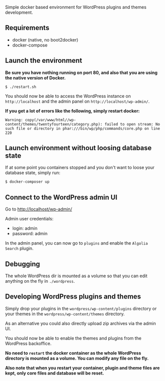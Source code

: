 Simple docker based environment for WordPress plugins and themes development.

## Requirements

- docker (native, no boot2docker)
- docker-compose

## Launch the environment

**Be sure you have nothing running on port 80, and also that you are using the native version of Docker.**

```
$ ./restart.sh
```

You should now be able to access the WordPress instance on `http://localhost` and the admin panel on `http://localhost/wp-admin/`.

**If you get a lot of errors like the following, simply restart docker:**
```
Warning: copy(/var/www/html//wp-content/themes/twentyfourteen/category.php): failed to open stream: No such file or directory in phar:///bin/wp/php/commands/core.php on line 220
```

## Launch environment without loosing database state

If at some point you containers stopped and you don't want to loose your database state, simply run:
```bash
$ docker-composer up
```

## Connect to the WordPress admin UI

Go to [http://localhost/wp-admin/](http://localhost/wp-admin/)

Admin user credentials:
- login: admin
- password: admin


In the admin panel, you can now go to `plugins` and enable the `Algolia Search` plugin.

## Debugging

The whole WordPress dir is mounted as a volume so that you can edit anything on the fly in `./wordpress`.

## Developing WordPress plugins and themes

Simply drop your plugins in the `wordpress/wp-content/plugins` directory or your themes in the `wordpress/wp-content/themes` directory.

As an alternative you could also directly upload zip archives via the admin UI.

You should now be able to enable the themes and plugins from the WordPress backoffice.

**No need to `restart` the docker container as the whole WordPress directory is mounted as a volume. You can modify any file on the fly.**

**Also note that when you restart your container, plugin and theme files are kept, only core files and database will be reset.**
